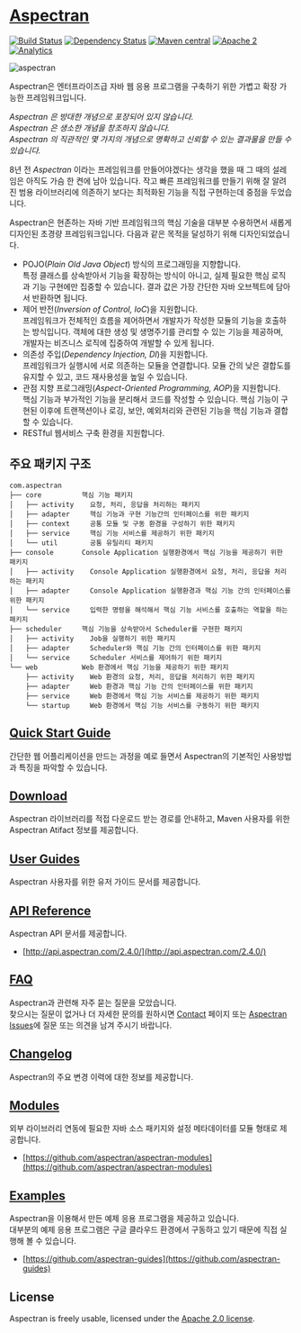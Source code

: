 # [Aspectran](http://www.aspectran.com)
[![Build Status](https://travis-ci.org/aspectran-projects/aspectran.svg)](https://travis-ci.org/aspectran/aspectran)
[![Dependency Status](https://www.versioneye.com/user/projects/56eec08e35630e0029dafca6/badge.svg?style=flat)](https://www.versioneye.com/user/projects/56eec08e35630e0029dafca6)
[![Maven central](https://maven-badges.herokuapp.com/maven-central/com.aspectran/aspectran/badge.svg)](https://maven-badges.herokuapp.com/maven-central/com.aspectran/aspectran)
[![Apache 2](http://img.shields.io/badge/license-Apache%202-red.svg)](http://www.apache.org/licenses/LICENSE-2.0)
[![Analytics](https://ga-beacon.appspot.com/UA-66807210-1/aspectran/aspectran-readme?pixel)](https://github.com/aspectran-projects/aspectran)

![aspectran](http://www.aspectran.com/images/header_aspectran.png)

Aspectran은 엔터프라이즈급 자바 웹 응용 프로그램을 구축하기 위한 가볍고 확장 가능한 프레임워크입니다.

*Aspectran 은 방대한 개념으로 포장되어 있지 않습니다.*  
*Aspectran 은 생소한 개념을 창조하지 않습니다.*  
*Aspectran 의 직관적인 몇 가지의 개념으로 명확하고 신뢰할 수 있는 결과물을 만들 수 있습니다.*  

8년 전 *Aspectran* 이라는 프레임워크를 만들어야겠다는 생각을 했을 때 그 때의 설레임은 아직도 가슴 한 켠에 남아 있습니다.
작고 빠른 프레임워크를 만들기 위해 잘 알려진 범용 라이브러리에 의존하기 보다는 최적화된 기능을 직접 구현하는데 중점을 두었습니다.

Aspectran은 현존하는 자바 기반 프레임워크의 핵심 기술을 대부분 수용하면서 새롭게 디자인된 초경량 프레임워크입니다.
다음과 같은 목적을 달성하기 위해 디자인되었습니다.

* POJO(*Plain Old Java Object*) 방식의 프로그래밍을 지향합니다.  
  특정 클래스를 상속받아서 기능을 확장하는 방식이 아니고, 실제 필요한 핵심 로직과 기능 구현에만 집중할 수 있습니다.
  결과 값은 가장 간단한 자바 오브젝트에 담아서 반환하면 됩니다.
* 제어 반전(*Inversion of Control, IoC*)을 지원합니다.  
  프레임워크가 전체적인 흐름을 제어하면서 개발자가 작성한 모듈의 기능을 호출하는 방식입니다.
  객체에 대한 생성 및 생명주기를 관리할 수 있는 기능을 제공하며, 개발자는 비즈니스 로직에 집중하여 개발할 수 있게 됩니다.
* 의존성 주입(*Dependency Injection, DI*)을 지원합니다.  
  프레임워크가 실행시에 서로 의존하는 모듈을 연결합니다.
  모듈 간의 낮은 결합도를 유지할 수 있고, 코드 재사용성을 높일 수 있습니다.
* 관점 지향 프로그래밍(*Aspect-Oriented Programming, AOP*)을 지원합니다.  
  핵심 기능과 부가적인 기능을 분리해서 코드를 작성할 수 있습니다.
  핵심 기능이 구현된 이후에 트랜잭션이나 로깅, 보안, 예외처리와 관련된 기능을 핵심 기능과 결합할 수 있습니다.
* RESTful 웹서비스 구축 환경을 지원합니다.

## 주요 패키지 구조

```
com.aspectran
├── core          핵심 기능 패키지
│   ├── activity    요청, 처리, 응답을 처리하는 패키지
│   ├── adapter     핵심 기능과 구현 기능간의 인터페이스를 위한 패키지
│   ├── context     공통 모듈 및 구동 환경을 구성하기 위한 패키지
│   ├── service     핵심 기능 서비스를 제공하기 위한 패키지
│   └── util        공통 유틸리티 패키지
├── console       Console Application 실행환경에서 핵심 기능을 제공하기 위한 패키지
│   ├── activity    Console Application 실행환경에서 요청, 처리, 응답을 처리하는 패키지
│   ├── adapter     Console Application 실행환경과 핵심 기능 간의 인터페이스를 위한 패키지
│   └── service     입력한 명령을 해석해서 핵심 기능 서비스를 호출하는 역할을 하는 패키지
├── scheduler     핵심 기능을 상속받아서 Scheduler를 구현한 패키지
│   ├── activity    Job을 실행하기 위한 패키지
│   ├── adapter     Scheduler와 핵심 기능 간의 인터페이스를 위한 패키지
│   └── service     Scheduler 서비스를 제어하기 위한 패키지
└── web           Web 환경에서 핵심 기능을 제공하기 위한 패키지
    ├── activity    Web 환경의 요청, 처리, 응답을 처리하기 위한 패키지
    ├── adapter     Web 환경과 핵심 기능 간의 인터페이스를 위한 패키지
    ├── service     Web 환경에서 핵심 기능 서비스를 제공하기 위한 패키지
    └── startup     Web 환경에서 핵심 기능 서비스를 구동하기 위한 패키지
```

## [Quick Start Guide](http://www.aspectran.com/getting-started/quickstart/)
간단한 웹 어플리케이션을 만드는 과정을 예로 들면서 Aspectran의 기본적인 사용방법과 특징을 파악할 수 있습니다.

## [Download](http://www.aspectran.com/getting-started/download/)
Aspectran 라이브러리를 적접 다운로드 받는 경로를 안내하고, Maven 사용자를 위한 Aspectran Atifact 정보를 제공합니다.

## [User Guides](http://www.aspectran.com/docs/guides/)
Aspectran 사용자를 위한 유저 가이드 문서를 제공합니다.

## [API Reference](http://www.aspectran.com/docs/api/)
Aspectran API 문서를 제공합니다.
* [http://api.aspectran.com/2.4.0/](http://api.aspectran.com/2.4.0/)

## [FAQ](http://www.aspectran.com/docs/faq/)
Aspectran과 관련해 자주 묻는 질문을 모았습니다.  
찾으시는 질문이 없거나 더 자세한 문의를 원하시면 [Contact](/contact/) 페이지 또는 [Aspectran Issues](https://github.com/aspectran/aspectran/issues)에 질문 또는 의견을 남겨 주시기 바랍니다.

## [Changelog](http://www.aspectran.com/docs/changelog/)
Aspectran의 주요 변경 이력에 대한 정보를 제공합니다.  

## [Modules](http://www.aspectran.com/modules/)
외부 라이브러리 연동에 필요한 자바 소스 패키지와 설정 메타데이터를 모듈 형태로 제공합니다.
* [https://github.com/aspectran/aspectran-modules](https://github.com/aspectran/aspectran-modules)

## [Examples](http://www.aspectran.com/examples/)
Aspectran을 이용해서 만든 예제 응용 프로그램을 제공하고 있습니다.  
대부분의 예제 응용 프로그램은 구글 클라우드 환경에서 구동하고 있기 때문에 직접 실행해 볼 수 있습니다.
* [https://github.com/aspectran-guides](https://github.com/aspectran-guides)

## License
Aspectran is freely usable, licensed under the [Apache 2.0 license](http://www.apache.org/licenses/LICENSE-2.0).
